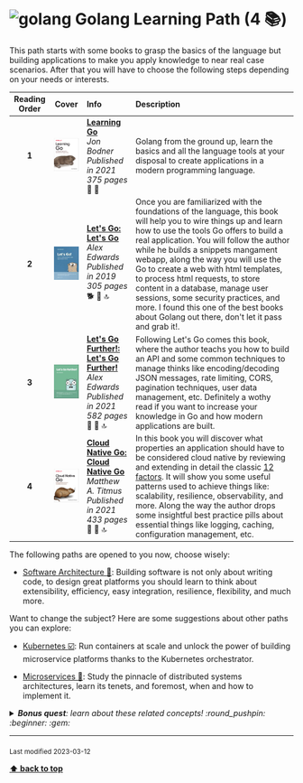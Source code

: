 [//]: # (Auto generated file from templates)

# <img height="35" src="https://skillicons.dev/icons?i=go" alt="golang" title="Golang"/> Golang Learning Path (4 :books:)

This path starts with some books to grasp the basics of the language but building applications to make you apply knowledge to near real case scenarios. After that you will have to choose the following steps depending on your needs or interests.

| Reading Order | Cover | Info | Description |
| :---: | :---: | :--- | :--- |
| **1** | ![img](/assets/books/covers/learning-go.jpeg) | [**Learning Go**](https://learning.oreilly.com/library/view/-/9781492077206/) <br> *Jon Bodner* <br> *Published in 2021* <br> *375 pages* <br> :hatched_chick: :orange_book: | Golang from the ground up, learn the basics and all the language tools at your disposal to create applications in a modern programming language. |
| **2** | ![img](/assets/books/covers/lets-go.jpeg) | [**Let's Go: Let's Go**](https://lets-go.alexedwards.net/) <br> *Alex Edwards* <br> *Published in 2019* <br> *305 pages* <br> :dog2: :green_book: :top: | Once you are familiarized with the foundations of the language, this book will help you to wire things up and learn how to use the tools Go offers to build a real application. You will follow the author while he builds a snippets mangament webapp, along the way you will use the Go to create a web with html templates, to process html requests, to store content in a database, manage user sessions, some security practices, and more. I found this one of the best books about Golang out there, don't let it pass and grab it!. |
| **3** | ![img](/assets/books/covers/lets-go-further.jpeg) | [**Let's Go Further!: Let's Go Further!**](https://lets-go-further.alexedwards.net/) <br> *Alex Edwards* <br> *Published in 2021* <br> *582 pages* <br> :tiger2: :green_book: :top: | Following Let's Go comes this book, where the author teachs you how to build an API and some common techniques to manage thinks like encoding/decoding JSON messages, rate limiting, CORS, pagination techniques, user data management, etc. Definitely a wothy read if you want to increase your knowledge in Go and how modern applications are built. |
| **4** | ![img](/assets/books/covers/cloud-native-go.jpeg) | [**Cloud Native Go: Cloud Native Go**](https://learning.oreilly.com/library/view/-/9781492076322/) <br> *Matthew A. Titmus* <br> *Published in 2021* <br> *433 pages* <br> :dragon: :green_book: :top: | In this book you will discover what properties an application should have to be considered cloud native by reviewing and extending in detail the classic [12 factors](https://12factor.net/). It will show you some useful patterns used to achieve things like: scalability, resilience, observability, and more. Along the way the author drops some insightful best practice pills about essential things like logging, caching, configuration management, etc.  |

The following paths are opened to you now, choose wisely:

- [Software Architecture :construction:](/content/learning-paths/software-architecture): Building software is not only about writing code, to design great platforms you should learn to think about extensibility, efficiency, easy integration, resilience, flexibility, and much more.


Want to change the subject? Here are some suggestions about other paths you can explore:

- [Kubernetes :ballot_box_with_check:](/content/learning-paths/kubernetes): Run containers at scale and unlock the power of building microservice platforms thanks to the Kubernetes orchestrator.

- [Microservices :construction:](/content/learning-paths/microservices): Study the pinnacle of distributed systems architectures, learn its tenets, and foremost, when and how to implement it.


<details><summary><i><b>Bonus quest</b>: learn about these related concepts! :round_pushpin: :beginner: :gem: </i></summary>
<p>

<sub>#goroutines #concurrency #channels #context #waitgroup #command-line</sub>

</p>
</details>

---
<sub>Last modified 2023-03-12</sub>

[**⬆ back to top**](#golang-learning-path)
